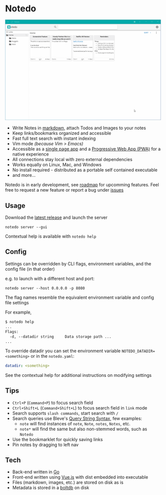 # Notedo
![](images/notedo.gif)

- Write Notes in [markdown](https://en.wikipedia.org/wiki/Markdown), attach Todos and Images to your notes
- Keep links/bookmarks organized and accessible
- Fast full text search with instant indexing
- Vim mode _(because Vim > Emacs)_
- Accessible as a [single page app](https://en.wikipedia.org/wiki/Single-page_application) and a [Progressive Web App (PWA)](https://developer.mozilla.org/en-US/docs/Web/Progressive_web_apps) for a native experience
- All connections stay local with zero external dependencies
- Works equally on Linux, Mac, and Windows
- No install required - distributed as a portable self contained executable
- and more... 

Notedo is in early development, see [roadmap](https://github.com/elnook/notedo-roadmap) for upcomming features. Feel free to request a new feature or report a bug under [issues](https://github.com/elnook/notedo/issues)

## Usage
Download the [latest release](https://github.com/elnook/notedo/releases/tag/0.1.8-3-g41e7639) and launch the server

```
notedo server --gui
```

Contextual help is available with `notedo help`

## Config
Settings can be overridden by CLI flags, environment variables, and the config file (in that order)

e.g. to launch with a different host and port:

```
notedo server --host 0.0.0.0 -p 8080
```

The flag names resemble the equivalent environment variable and config file settings

For example, 
```
$ notedo help
...
Flags:
  -d, --datadir string     Data storage path ...
...
```
To override datadir you can set the environment variable `NOTEDO_DATADIR=<something>` or in the `notedo.yaml`:
```yaml
datadir: <something>
```
See the contextual help for additional instructions on modifying settings

## Tips
- `Ctrl+P` (`Command+P`) to focus search field
- `Ctrl+Shift+L` (`Command+Shift+L`) to focus search field in `link` mode
- Search supports `slash commands`, start search with `/`
- Search queries use Bleve's [Query String Syntax](http://blevesearch.com/docs/Query-String-Query/), few examples:
  - `note` will find instances of `note`, `Note`, `notes`, `Notes`, etc.
  - `note*` will find the same but also non-stemmed words, such as `Notedo`
- Use the bookmarklet for quickly saving links
- Pin notes by dragging to left nav

## Tech
- Back-end written in [Go](https://golang.org/)
- Front-end written using [Vue.js](https://vuejs.org/) with dist embedded into executable
- Files (markdown, images, etc.) are stored on disk as is
- Metadata is stored in a [boltdb](https://github.com/etcd-io/bbolt) on disk